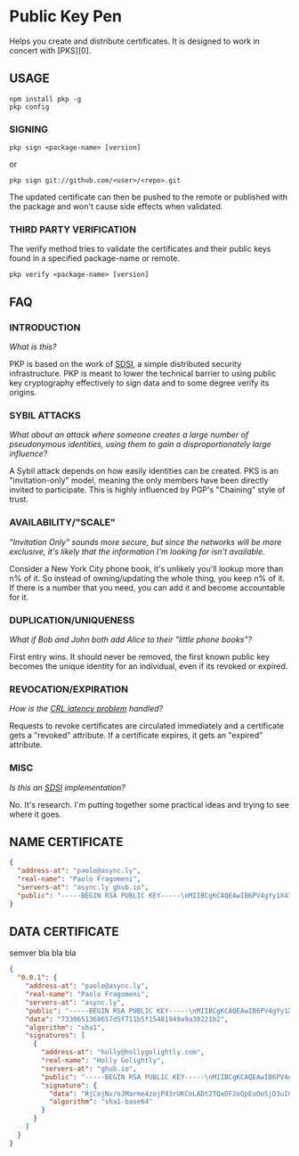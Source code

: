 # Public Key Pen 
Helps you create and distribute certificates. It is designed
to work in concert with [PKS][0].


## USAGE
```
npm install pkp -g
pkp config
```

### SIGNING
```
pkp sign <package-name> [version]
```
or
```
pkp sign git://github.com/<user>/<repo>.git
```

The updated certificate can then be pushed to the remote or published
with the package and won't cause side effects when validated.

### THIRD PARTY VERIFICATION
The verify method tries to validate the certificates and their public 
keys found in a specified package-name or remote.

```
pkp verify <package-name> [version]
```

## FAQ
### INTRODUCTION
_What is this?_

PKP is based on the work of [SDSI][1], a simple distributed security
infrastructure. PKP is meant to lower the technical barrier to using
public key cryptography effectively to sign data and to some degree
verify its origins.

### SYBIL ATTACKS

_What about an attack where someone creates a large number of 
pseudonymous identities, using them to gain a disproportionately large 
influence?_

A Sybil attack depends on how easily identities can be created. PKS 
is an "invitation-only" model, meaning the only
members have been directly invited to participate. This is highly 
influenced by PGP's "Chaining" style of trust.

### AVAILABILITY/"SCALE"

_"Invitation Only" sounds more secure, but since the networks will be 
more exclusive, it's likely that the information I'm looking for isn't 
available._

Consider a New York City phone book, it's unlikely you'll lookup more 
than n% of it. So instead of owning/updating the whole thing, you keep n%
of it. If there is a number that you need, you can add it and become 
accountable for it.

### DUPLICATION/UNIQUENESS

_What if Bob and John both add Alice to their "little phone books"?_

First entry wins. It should never be removed, the first known public 
key becomes the unique identity for an individual, even if its revoked or 
expired.

### REVOCATION/EXPIRATION

_How is the [CRL latency problem][99] handled?_

Requests to revoke certificates are circulated immediately and a 
certificate gets a "revoked" attribute. If a certificate expires, it gets 
an "expired" attribute.

### MISC

_Is this an [SDSI][98] implementation?_

No. It's research. I'm putting together some practical ideas and 
trying to see where it goes.

[98]:http://people.csail.mit.edu/rivest/sdsi11.html#secprincipals
[99]:http://lcs3.syr.edu/faculty/chin/cse774/readings/pki/gutmann02.pdf



## NAME CERTIFICATE

```json
{
  "address-at": "paolo@async.ly",
  "real-name": "Paolo Fragomeni",
  "servers-at": "async.ly ghub.io",
  "public": "-----BEGIN RSA PUBLIC KEY-----\nMIIBCgKCAQEAwIB6PV4gYy1X47zQllmke+KGYdXFH1xyrO0q4DZw3OBHr187xZWn81LWI6av\nyIhW+XDeVYuAud1+VqnsvsBASD19qc2xXiZ21cHdSfB1N2nSHBBHB2e+ubhDEN9PbhAcO+BK\ngr8E0/ucGy5thM70KZpVuJGXZJWABzlrin/Q3xyk/46OFQNj5DXjmSfSoWcs76TknAkttz0N\nc4QK3buByERNeWOjJsZjTj5w8StVpwfc2Ut3wUIoks/8w+nwqiAW1tHVoCjcol8fHIvRiiNH\n1bYS+ZkBgb0RUKzQkl+l8o6IfFzhSnvt9g+E5aVOgzJs/O2RdwjpHpVsfwh74pM8qwIDAQAB\n-----END RSA PUBLIC KEY-----\n\n"
}
```

## DATA CERTIFICATE
semver bla bla bla

```json
{
  "0.0.1": {
    "address-at": "paolo@async.ly",
    "real-name": "Paolo Fragomeni",
    "servers-at": "async.ly",
    "public": "-----BEGIN RSA PUBLIC KEY-----\nMIIBCgKCAQEAwIB6PV4gYy1X47zQllmke+KGYdXFH1xyrO0q4DZw3OBHr187xZWn81LWI6av\nyIhW+XDeVYuAud1+VqnsvsBASD19qc2xXiZ21cHdSfB1N2nSHBBHB2e+ubhDEN9PbhAcO+BK\ngr8E0/ucGy5thM70KZpVuJGXZJWABzlrin/Q3xyk/46OFQNj5DXjmSfSoWcs76TknAkttz0N\nc4QK3buByERNeWOjJsZjTj5w8StVpwfc2Ut3wUIoks/8w+nwqiAW1tHVoCjcol8fHIvRiiNH\n1bYS+ZkBgb0RUKzQkl+l8o6IfFzhSnvt9g+E5aVOgzJs/O2RdwjpHpVsfwh74pM8qwIDAQAB\n-----END RSA PUBLIC KEY-----\n\n",
    "data": "7330651368657d5f711b5f15481949a9a30221b2",
    "algorithm": "sha1",
    "signatures": [
      {
        "address-at": "holly@hollygolightly.com",
        "real-name": "Holly Golightly",
        "servers-at": "ghub.io",
        "public": "-----BEGIN RSA PUBLIC KEY-----\nMIIBCgKCAQEAwIB6PV4gYy1X47zQllmke+KGYdXFH1xyrO0q4DZw3OBHr187xZWn81LWI6av\nyIhW+XDeVYuAud1+VqnsvsBASD19qc2xXiZ21cHdSfB1N2nSHBBHB2e+ubhDEN9PbhAcO+BK\ngr8E0/ucGy5thM70KZpVuJGXZJWABzlrin/Q3xyk/46OFQNj5DXjmSfSoWcs76TknAkttz0N\nc4QK3buByERNeWOjJsZjTj5w8StVpwfc2Ut3wUIoks/8w+nwqiAW1tHVoCjcol8fHIvRiiNH\n1bYS+ZkBgb0RUKzQkl+l8o6IfFzhSnvt9g+E5aVOgzJs/O2RdwjpHpVsfwh74pM8qwIDAQAB\n-----END RSA PUBLIC KEY-----\n\n",
        "signature": {
          "data": "RjCojNv/oJMarme4zojP43rUKCoLADt2TQxOF2oOpEuOoSjD3uIGXa8raltUf7UNseTPXUFbktspgOaJ/z45C+uhOgdOrhAOgJudCT+22xsW1IG2LFmbnnEv865R5h6w38DYaFZK3BjddLR5IPrkoDHw+Pk5xr43npc/XU1BHxI7/xmNyi3ydm9DJ44WXwiQo7ypK5PbgNC+k6AN+XSFQm+sK1rH7w1d22J+jR48SHejNaXPyAkMEQDuEGu0v/gnT8GSh+GGPqJZNKg8QVbIXK5hDD7ztvHmU3w5hDlzWvUGMJ9OWUlNPrnc/swTW0PdO6C9OinXw7BjXVoJsjQk3g==",
          "algorithm": "sha1-base64"
        }
      }
    ]
  }
}
```

[1]:http://groups.csail.mit.edu/cis/sdsi.html
[2]:http://www.rsa.com/rsalabs/node.asp?id=2165
[3]:http://firstmonday.org/ojs/index.php/fm/article/view/778/687

